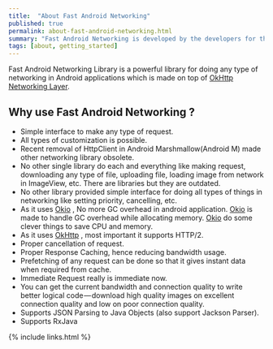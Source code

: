 ```yaml
---
title:  "About Fast Android Networking"
published: true
permalink: about-fast-android-networking.html
summary: "Fast Android Networking is developed by the developers for the developers."
tags: [about, getting_started]
---
```


Fast Android Networking Library is a powerful library for doing any type of networking in Android applications which is made on top of [OkHttp Networking Layer](http://square.github.io/okhttp/).

## Why use Fast Android Networking ?

* Simple interface to make any type of request.
* All types of customization is possible.
* Recent removal of HttpClient in Android Marshmallow(Android M) made other networking library obsolete.
* No other single library do each and everything like making request, downloading any type of file, uploading file, loading
  image from network in ImageView, etc. There are libraries but they are outdated.
* No other library provided simple interface for doing all types of things in networking like setting priority, cancelling, etc.
* As it uses [Okio](https://github.com/square/okio) , No more GC overhead in android application.
  [Okio](https://github.com/square/okio) is made to handle GC overhead while allocating memory.
  [Okio](https://github.com/square/okio) do some clever things to save CPU and memory.
* As it uses [OkHttp](http://square.github.io/okhttp/) , most important it supports HTTP/2.  
* Proper cancellation of request.
* Proper Response Caching, hence reducing bandwidth usage.
* Prefetching of any request can be done so that it gives instant data when required from cache.
* Immediate Request really is immediate now.
* You can get the current bandwidth and connection quality to write better logical code — download high quality images on excellent connection quality and low on poor connection quality.
* Supports JSON Parsing to Java Objects (also support Jackson Parser).
* Supports RxJava


{% include links.html %}
